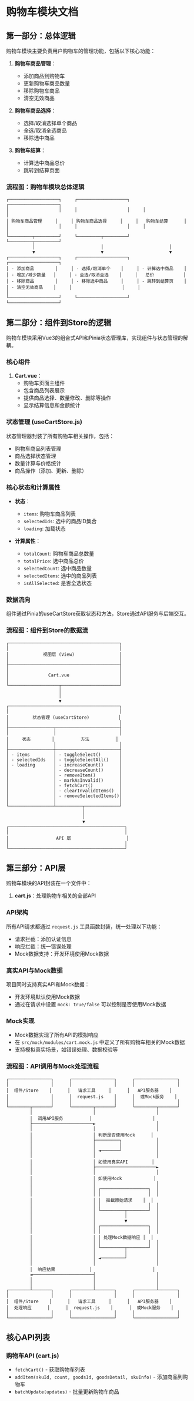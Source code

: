 # 购物车模块文档

## 第一部分：总体逻辑

购物车模块主要负责用户购物车的管理功能，包括以下核心功能：

1. **购物车商品管理**：
   - 添加商品到购物车
   - 更新购物车商品数量
   - 移除购物车商品
   - 清空无效商品

2. **购物车商品选择**：
   - 选择/取消选择单个商品
   - 全选/取消全选商品
   - 移除选中商品

3. **购物车结算**：
   - 计算选中商品总价
   - 跳转到结算页面

### 流程图：购物车模块总体逻辑

```
┌───────────────────┐     ┌───────────────────┐     ┌───────────────────┐
│                   │     │                   │     │                   │
│ 购物车商品管理     │     │ 购物车商品选择     │     │   购物车结算      │
│                   │     │                   │     │                   │
└─────────┬─────────┘     └─────────┬─────────┘     └─────────┬─────────┘
          │                         │                         │
          ▼                         ▼                         ▼
┌───────────────────┐     ┌───────────────────┐     ┌───────────────────┐
│ - 添加商品        │     │ - 选择/取消单个    │     │ - 计算选中商品    │
│ - 增加/减少数量   │     │ - 全选/取消全选    │     │   总价           │
│ - 移除商品        │     │ - 移除选中商品     │     │ - 跳转到结算页    │
│ - 清空无效商品    │     │                   │     │                   │
└───────────────────┘     └───────────────────┘     └───────────────────┘
```

## 第二部分：组件到Store的逻辑

购物车模块采用Vue3的组合式API和Pinia状态管理库，实现组件与状态管理的解耦。

### 核心组件

1. **Cart.vue**：
   - 购物车页面主组件
   - 包含商品列表展示
   - 提供商品选择、数量修改、删除等操作
   - 显示结算信息和金额统计

### 状态管理 (useCartStore.js)

状态管理器封装了所有购物车相关操作，包括：

- 购物车商品列表管理
- 商品选择状态管理
- 数量计算与价格统计
- 商品操作（添加、更新、删除）

### 核心状态和计算属性

- **状态**：
  - `items`: 购物车商品列表
  - `selectedIds`: 选中的商品ID集合
  - `loading`: 加载状态

- **计算属性**：
  - `totalCount`: 购物车商品总数量
  - `totalPrice`: 选中商品总价
  - `selectedCount`: 选中商品数量
  - `selectedItems`: 选中的商品列表
  - `isAllSelected`: 是否全选状态

### 数据流向

组件通过Pinia的useCartStore获取状态和方法，Store通过API服务与后端交互。

### 流程图：组件到Store的数据流

```
┌──────────────────────────────────────────┐
│                                          │
│             视图层 (View)                 │
│                                          │
├──────────────────────────────────────────┤
│                                          │
│               Cart.vue                   │
│                                          │
└───────────────────┬──────────────────────┘
                    │
                    │
                    ▼
┌──────────────────────────────────────────┐
│                                          │
│         状态管理 (useCartStore)           │
│                                          │
├─────────────────┬────────────────────────┤
│                 │                        │
│     状态        │          方法          │
│                 │                        │
├─────────────────┼────────────────────────┤
│ - items         │ - toggleSelect()       │
│ - selectedIds   │ - toggleSelectAll()    │
│ - loading       │ - increaseCount()      │
│                 │ - decreaseCount()      │
│                 │ - removeItem()         │
│                 │ - markAsInvalid()      │
│                 │ - fetchCart()          │
│                 │ - clearInvalidItems()  │
│                 │ - removeSelectedItems()│
│                 │                        │
└─────────────────┴──────────┬─────────────┘
                             │
                             │
                             ▼
┌────────────────────────────────────────────┐
│                                            │
│                  API 层                     │
│                                            │
└────────────────────────────────────────────┘
```

## 第三部分：API层

购物车模块的API封装在一个文件中：

1. **cart.js**：处理购物车相关的全部API

### API架构

所有API请求都通过 `request.js` 工具函数封装，统一处理以下功能：
- 请求拦截：添加认证信息
- 响应拦截：统一错误处理
- Mock数据支持：开发环境使用Mock数据

### 真实API与Mock数据

项目同时支持真实API和Mock数据：
- 开发环境默认使用Mock数据
- 通过在请求中设置 `mock: true/false` 可以控制是否使用Mock数据

### Mock实现

- Mock数据实现了所有API的模拟响应
- 在 `src/mock/modules/cart.mock.js` 中定义了所有购物车相关的Mock数据
- 支持模拟真实场景，如错误处理、数据校验等

### 流程图：API调用与Mock处理流程

```
┌────────────────┐      ┌────────────────┐      ┌────────────────┐
│                │      │                │      │                │
│  组件/Store    │      │   请求工具     │      │   API服务器    │
│                │      │  request.js    │      │  或Mock服务    │
│                │      │                │      │                │
└────────┬───────┘      └────────┬───────┘      └────────┬───────┘
         │                       │                       │
         │  调用API服务          │                       │
         ├───────────────────────►                       │
         │                       │                       │
         │                       │ 判断是否使用Mock      │
         │                       ├─────────┐             │
         │                       │         │             │
         │                       │ ◄───────┘             │
         │                       │                       │
         │                       │ 如使用真实API         │
         │                       ├───────────────────────►
         │                       │                       │
         │                       │ 如使用Mock            │
         │                       │                       │
         │                       │ ┌──────────────────┐  │
         │                       │ │                  │  │
         │                       │ │  拦截原始请求    │  │
         │                       │ │                  │  │
         │                       │ └─────────┬────────┘  │
         │                       │           │           │
         │                       │           ▼           │
         │                       │ ┌──────────────────┐  │
         │                       │ │                  │  │
         │                       │ │ 处理Mock数据响应 │  │
         │                       │ │                  │  │
         │                       │ └─────────┬────────┘  │
         │                       │           │           │
         │                       │ ◄─────────┘           │
         │                       │                       │
         │  响应结果             │                       │
         ◄───────────────────────┤                       │
         │                       │                       │
         │                       │                       │
┌────────┴───────┐      ┌────────┴───────┐      ┌────────┴───────┐
│                │      │                │      │                │
│  组件/Store    │      │   请求工具     │      │   API服务器    │
│  处理响应      │      │  request.js    │      │  或Mock服务    │
│                │      │                │      │                │
└────────────────┘      └────────────────┘      └────────────────┘
```

## 核心API列表

### 购物车API (cart.js)
- `fetchCart()` - 获取购物车列表
- `addItem(skuId, count, goodsId, goodsDetail, skuInfo)` - 添加商品到购物车
- `batchUpdate(updates)` - 批量更新购物车商品 